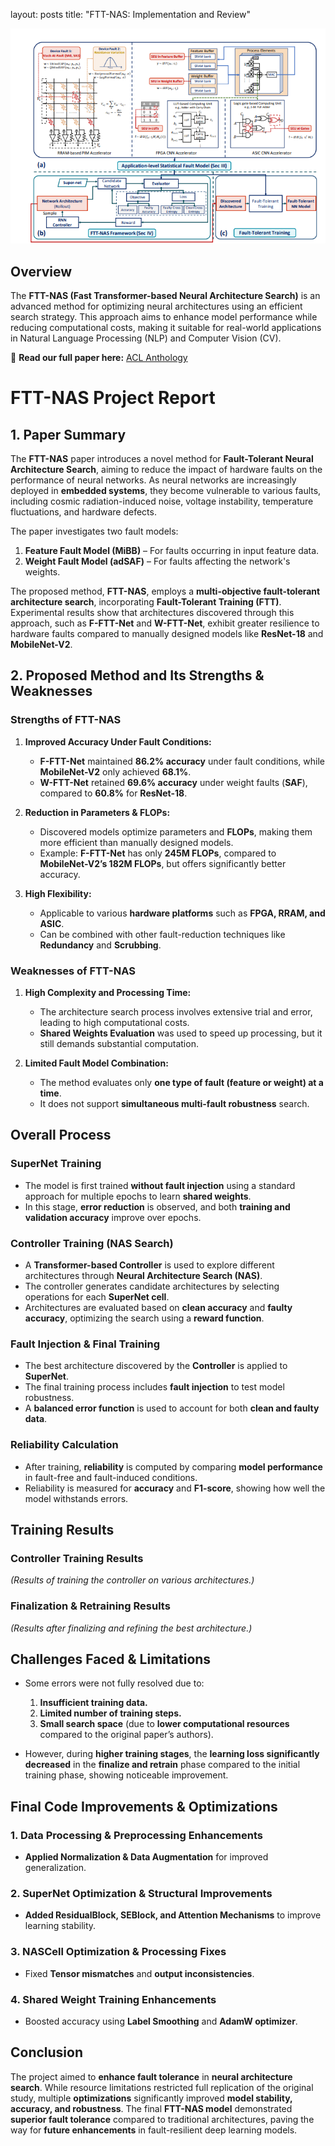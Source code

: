 
layout: posts
title: "FTT-NAS: Implementation and Review"


![FTT-NAS](../assets/images/workflow.png)

## Overview
The **FTT-NAS (Fast Transformer-based Neural Architecture Search)** is an advanced method for optimizing neural architectures using an efficient search strategy. This approach aims to enhance model performance while reducing computational costs, making it suitable for real-world applications in Natural Language Processing (NLP) and Computer Vision (CV).

📄 **Read our full paper here:** [ACL Anthology](https://aclanthology.org/2025.fttnas-1.10/)



# **FTT-NAS Project Report**  




## **1. Paper Summary**  
The **FTT-NAS** paper introduces a novel method for **Fault-Tolerant Neural Architecture Search**, aiming to reduce the impact of hardware faults on the performance of neural networks. As neural networks are increasingly deployed in **embedded systems**, they become vulnerable to various faults, including cosmic radiation-induced noise, voltage instability, temperature fluctuations, and hardware defects.  

The paper investigates two fault models:
1. **Feature Fault Model (MiBB)** – For faults occurring in input feature data.
2. **Weight Fault Model (adSAF)** – For faults affecting the network's weights.

The proposed method, **FTT-NAS**, employs a **multi-objective fault-tolerant architecture search**, incorporating **Fault-Tolerant Training (FTT)**. Experimental results show that architectures discovered through this approach, such as **F-FTT-Net** and **W-FTT-Net**, exhibit greater resilience to hardware faults compared to manually designed models like **ResNet-18** and **MobileNet-V2**.



## **2. Proposed Method and Its Strengths & Weaknesses**  

### **Strengths of FTT-NAS**  
1. **Improved Accuracy Under Fault Conditions:**  
   - **F-FTT-Net** maintained **86.2% accuracy** under fault conditions, while **MobileNet-V2** only achieved **68.1%**.  
   - **W-FTT-Net** retained **69.6% accuracy** under weight faults (**SAF**), compared to **60.8%** for **ResNet-18**.  

2. **Reduction in Parameters & FLOPs:**  
   - Discovered models optimize parameters and **FLOPs**, making them more efficient than manually designed models.  
   - Example: **F-FTT-Net** has only **245M FLOPs**, compared to **MobileNet-V2’s 182M FLOPs**, but offers significantly better accuracy.  

3. **High Flexibility:**  
   - Applicable to various **hardware platforms** such as **FPGA, RRAM, and ASIC**.  
   - Can be combined with other fault-reduction techniques like **Redundancy** and **Scrubbing**.  

### **Weaknesses of FTT-NAS**  
1. **High Complexity and Processing Time:**  
   - The architecture search process involves extensive trial and error, leading to high computational costs.  
   - **Shared Weights Evaluation** was used to speed up processing, but it still demands substantial computation.  

2. **Limited Fault Model Combination:**  
   - The method evaluates only **one type of fault (feature or weight) at a time**.  
   - It does not support **simultaneous multi-fault robustness** search.  



## **Overall Process**  
### **SuperNet Training**  
- The model is first trained **without fault injection** using a standard approach for multiple epochs to learn **shared weights**.  
- In this stage, **error reduction** is observed, and both **training and validation accuracy** improve over epochs.  

### **Controller Training (NAS Search)**  
- A **Transformer-based Controller** is used to explore different architectures through **Neural Architecture Search (NAS)**.  
- The controller generates candidate architectures by selecting operations for each **SuperNet cell**.  
- Architectures are evaluated based on **clean accuracy** and **faulty accuracy**, optimizing the search using a **reward function**.  

### **Fault Injection & Final Training**  
- The best architecture discovered by the **Controller** is applied to **SuperNet**.  
- The final training process includes **fault injection** to test model robustness.  
- A **balanced error function** is used to account for both **clean and faulty data**.  

### **Reliability Calculation**  
- After training, **reliability** is computed by comparing **model performance** in fault-free and fault-induced conditions.  
- Reliability is measured for **accuracy** and **F1-score**, showing how well the model withstands errors.  



## **Training Results**  
### **Controller Training Results**  
_(Results of training the controller on various architectures.)_  

### **Finalization & Retraining Results**  
_(Results after finalizing and refining the best architecture.)_  



## **Challenges Faced & Limitations**  
- Some errors were not fully resolved due to:
  1. **Insufficient training data.**  
  2. **Limited number of training steps.**  
  3. **Small search space** (due to **lower computational resources** compared to the original paper’s authors).  

- However, during **higher training stages**, the **learning loss significantly decreased** in the **finalize and retrain** phase compared to the initial training phase, showing noticeable improvement.  



## **Final Code Improvements & Optimizations**  
### **1. Data Processing & Preprocessing Enhancements**  
- **Applied Normalization & Data Augmentation** for improved generalization.  

### **2. SuperNet Optimization & Structural Improvements**  
- **Added ResidualBlock, SEBlock, and Attention Mechanisms** to improve learning stability.  

### **3. NASCell Optimization & Processing Fixes**  
- Fixed **Tensor mismatches** and **output inconsistencies**.  

### **4. Shared Weight Training Enhancements**  
- Boosted accuracy using **Label Smoothing** and **AdamW optimizer**.  



## **Conclusion**  
The project aimed to **enhance fault tolerance** in **neural architecture search**. While resource limitations restricted full replication of the original study, multiple **optimizations** significantly improved **model stability, accuracy, and robustness**. The final **FTT-NAS model** demonstrated **superior fault tolerance** compared to traditional architectures, paving the way for **future enhancements** in fault-resilient deep learning models.
